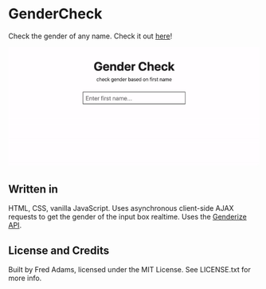 # GenderCheck

Check the gender of any name. Check it out [here](https://xtrp.github.io/gendercheck/)!

![GenderCheck demo](site_demo.gif)

## Written in

HTML, CSS, vanilla JavaScript. Uses asynchronous client-side AJAX requests to get the gender of the input box realtime. Uses the [Genderize API](https://genderize.io/).

## License and Credits

Built by Fred Adams, licensed under the MIT License. See LICENSE.txt for more info.
